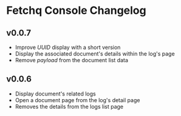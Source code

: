 # Fetchq Console Changelog

## v0.0.7

- Improve _UUID_ display with a short version
- Display the associated document's details within the log's page
- Remove _payload_ from the document list data

## v0.0.6

- Display document's related logs
- Open a document page from the log's detail page
- Removes the details from the logs list page
